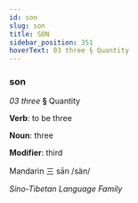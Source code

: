 ```yaml
---
id: son
slug: son
title: SON
sidebar_position: 351
hoverText: 03 three § Quantity
---
```


### son

*03 three* **§** Quantity

**Verb**: to be three

**Noun**: three

**Modifier**: third

Mandarin 三 sān /sän/

*Sino-Tibetan Language Family*